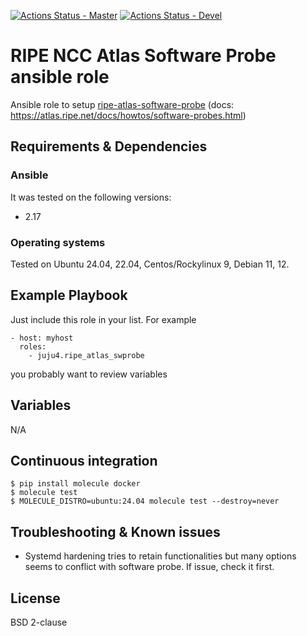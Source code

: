 [![Actions Status - Master](https://github.com/juju4/ansible-ripe-atlas-swprobe/workflows/AnsibleCI/badge.svg)](https://github.com/juju4/ansible-ripe-atlas-swprobe/actions?query=branch%3Amaster)
[![Actions Status - Devel](https://github.com/juju4/ansible-ripe-atlas-swprobe/workflows/AnsibleCI/badge.svg?branch=devel)](https://github.com/juju4/ansible-ripe-atlas-swprobe/actions?query=branch%3Adevel)

# RIPE NCC Atlas Software Probe ansible role

Ansible role to setup [ripe-atlas-software-probe](https://github.com/RIPE-NCC/ripe-atlas-software-probe/) (docs: https://atlas.ripe.net/docs/howtos/software-probes.html)

## Requirements & Dependencies

### Ansible
It was tested on the following versions:
 * 2.17

### Operating systems

Tested on Ubuntu 24.04, 22.04, Centos/Rockylinux 9, Debian 11, 12.

## Example Playbook

Just include this role in your list.
For example

```
- host: myhost
  roles:
    - juju4.ripe_atlas_swprobe
```

you probably want to review variables

## Variables

N/A

## Continuous integration

```
$ pip install molecule docker
$ molecule test
$ MOLECULE_DISTRO=ubuntu:24.04 molecule test --destroy=never
```


## Troubleshooting & Known issues

* Systemd hardening tries to retain functionalities but many options seems to conflict with software probe. If issue, check it first.

## License

BSD 2-clause
